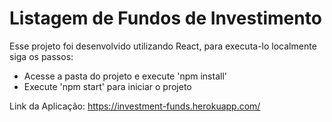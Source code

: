 # Listagem de Fundos de Investimento

Esse projeto foi desenvolvido utilizando React, para executa-lo localmente siga os passos:
- Acesse a pasta do projeto e execute 'npm install'
- Execute 'npm start' para iniciar o projeto


Link da Aplicação: https://investment-funds.herokuapp.com/
